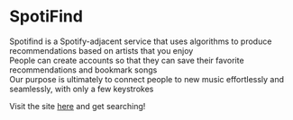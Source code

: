 # SpotiFind
Spotifind is a Spotify-adjacent service that uses algorithms to produce recommendations based on artists that you enjoy   
People can create accounts so that they can save their favorite recommendations and bookmark songs  
Our purpose is ultimately to connect people to new music effortlessly and seamlessly, with only a few keystrokes  

Visit the site [here](https://www-student.cse.buffalo.edu/CSE442-542/2021-Spring/cse-442b/index.php) and get searching!
